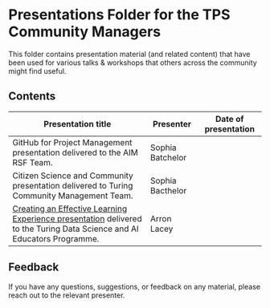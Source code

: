 # Presentations Folder for the TPS Community Managers

This folder contains presentation material (and related content) that have been used for various talks & workshops that others across the community might find useful.

## Contents


| Presentation title | Presenter | Date of presentation |
|------------------------------------ | --------------------------- |------------------------ |
|GitHub for Project Management presentation delivered to the AIM RSF Team. | Sophia Batchelor | |
| Citizen Science and Community presentation delivered to Turing Community Management Team. | Sophia Bacthelor | |
| [Creating an Effective Learning Experience presentation](https://arronlacey.github.io/effective-learning-experience-talk/#/title-slide) delivered to the Turing Data Science and AI Educators Programme. | Arron Lacey ||


## Feedback

If you have any questions, suggestions, or feedback on any material, please reach out to the relevant presenter.
